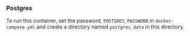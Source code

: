 ### Postgres

To run this container, set the password, `POSTGRES_PASSWORD` in `docker-compose.yml` and create a directory named `postgres_data` in this directory.


